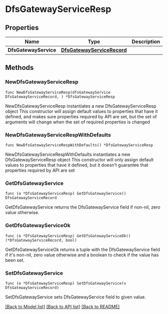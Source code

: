 # DfsGatewayServiceResp

## Properties

Name | Type | Description | Notes
------------ | ------------- | ------------- | -------------
**DfsGatewayService** | [**DfsGatewayServiceRecord**](DfsGatewayServiceRecord.md) |  | 

## Methods

### NewDfsGatewayServiceResp

`func NewDfsGatewayServiceResp(dfsGatewayService DfsGatewayServiceRecord, ) *DfsGatewayServiceResp`

NewDfsGatewayServiceResp instantiates a new DfsGatewayServiceResp object
This constructor will assign default values to properties that have it defined,
and makes sure properties required by API are set, but the set of arguments
will change when the set of required properties is changed

### NewDfsGatewayServiceRespWithDefaults

`func NewDfsGatewayServiceRespWithDefaults() *DfsGatewayServiceResp`

NewDfsGatewayServiceRespWithDefaults instantiates a new DfsGatewayServiceResp object
This constructor will only assign default values to properties that have it defined,
but it doesn't guarantee that properties required by API are set

### GetDfsGatewayService

`func (o *DfsGatewayServiceResp) GetDfsGatewayService() DfsGatewayServiceRecord`

GetDfsGatewayService returns the DfsGatewayService field if non-nil, zero value otherwise.

### GetDfsGatewayServiceOk

`func (o *DfsGatewayServiceResp) GetDfsGatewayServiceOk() (*DfsGatewayServiceRecord, bool)`

GetDfsGatewayServiceOk returns a tuple with the DfsGatewayService field if it's non-nil, zero value otherwise
and a boolean to check if the value has been set.

### SetDfsGatewayService

`func (o *DfsGatewayServiceResp) SetDfsGatewayService(v DfsGatewayServiceRecord)`

SetDfsGatewayService sets DfsGatewayService field to given value.



[[Back to Model list]](../README.md#documentation-for-models) [[Back to API list]](../README.md#documentation-for-api-endpoints) [[Back to README]](../README.md)


